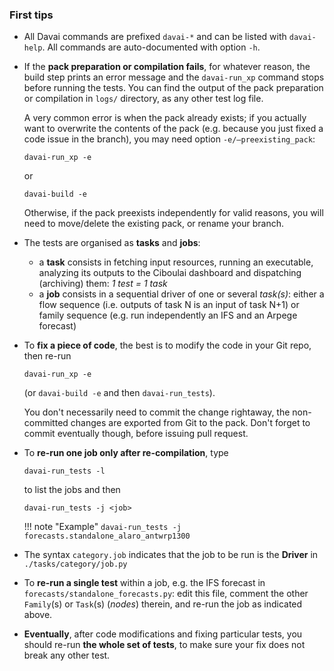 ### First tips

- All Davai commands are prefixed `davai-*` and can be listed with `davai-help`. All commands are auto-documented with option `-h`.
- If the **pack preparation or compilation fails**, for whatever reason, the build step prints an error message and the `davai-run_xp` command stops before running the tests. You can find the output of the pack preparation or compilation in `logs/` directory, as any other test log file.

  A very common error is when the pack already exists; if you actually want to overwrite the contents of the pack (e.g. because you just fixed a code issue in the branch), you may need option `-e/–preexisting_pack`:

    ```
    davai-run_xp -e
    ```

    or

    ```
    davai-build -e
    ```

    Otherwise, if the pack preexists independently for valid reasons, you will need to move/delete the existing pack, or rename your branch.

- The tests are organised as **tasks** and **jobs**:

  - a **task** consists in fetching input resources, running an executable, analyzing its outputs to the Ciboulai dashboard and dispatching (archiving) them: *1 test = 1 task*
  - a **job** consists in a sequential driver of one or several *task(s)*: either a flow sequence (i.e. outputs of task N is an input of task N+1) or family sequence (e.g. run independently an IFS and an Arpege forecast)

- To **fix a piece of code**, the best is to modify the code in your Git repo, then re-run

  ```
  davai-run_xp -e
  ```
  (or `davai-build -e` and then `davai-run_tests`).

  You don't necessarily need to commit the change rightaway, the
  non-committed changes are exported from Git to the pack. Don't
  forget to commit eventually though, before issuing pull request.

- To **re-run one job only after re-compilation**, type

  ```
  davai-run_tests -l
  ```
  
  to list the jobs and then

  ```
  davai-run_tests -j <job>
  ```
  
  !!! note "Example" 
      ```
      davai-run_tests -j forecasts.standalone_alaro_antwrp1300
      ```

- The syntax `category.job` indicates that the job to be run is the **Driver** in `./tasks/category/job.py`
- To **re-run a single test** within a job, e.g. the IFS forecast in `forecasts/standalone_forecasts.py`: edit this file, comment the other `Family`(s) or `Task`(s) (*nodes*) therein, and re-run the job as indicated above.

- **Eventually**, after code modifications and fixing particular tests, you should re-run **the whole set of tests**, to make sure your fix does not break any other test.


